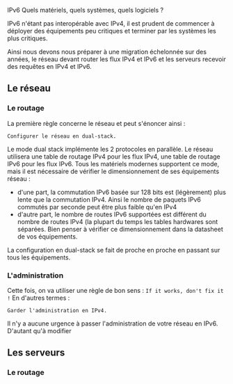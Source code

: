 
IPv6 Quels matériels, quels systèmes, quels logiciels ?

IPv6 n'étant pas interopérable avec IPv4, il est prudent de commencer à déployer des équipements peu critiques et terminer par les systèmes les plus critiques. 
 
Ainsi nous devons nous préparer à une migration échelonnée sur des années, le réseau devant router les flux IPv4 et IPv6 et les serveurs recevoir des requêtes en IPv4 et IPv6.

## Le réseau

### Le routage

La première règle concerne le réseau et peut s'énoncer ainsi :

    Configurer le réseau en dual-stack.

Le mode dual stack implémente les 2 protocoles en parallèle. Le réseau utilisera une table de routage IPv4 pour les flux IPv4, une table de routage IPv6 pour les flux IPv6. 
Tous les matériels modernes supportent ce mode, mais il est nécessaire de vérifier le dimensionnement de ses équipements réseau :

 - d'une part, la commutation IPv6 basée sur 128 bits est (légèrement) plus lente que la commutation IPv4. Ainsi le nombre de paquets IPv6 commutés par seconde peut être plus faible qu'en IPv4
 - d'autre part, le nombre de routes IPv6 supportées est différent du nombre de routes IPv4 (la plupart du temps les tables hardwares sont séparées. Bien penser à vérifier ce dimensionnement dans la datasheet de vos équipements.

La configuration en dual-stack se fait de proche en proche en passant sur tous les équipements.

 ### L'administration

Cette fois, on va utiliser une règle de bon sens :  `If it works, don't fix it !` En d'autres termes :

    Garder l'administration en IPv4.

Il n'y a aucune urgence à passer l'administration de votre réseau en IPv6.  D'autant qu'à modifier


## Les serveurs


### Le routage

<!--stackedit_data:
eyJoaXN0b3J5IjpbLTg1OTQxMzU1OSwxNDczNDI0MzFdfQ==
-->